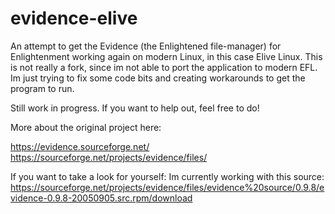 # evidence-elive
An attempt to get the Evidence (the Enlightened file-manager) for Enlightenment working again on modern Linux, in this case Elive Linux. 
This is not really a fork, since im not able to port the application to modern EFL.
Im just trying to fix some code bits and creating workarounds to get the program to run.

Still work in progress. If you want to help out, feel free to do!

More about the original project here:

https://evidence.sourceforge.net/
https://sourceforge.net/projects/evidence/files/

If you want to take a look for yourself:
Im currently working with this source: https://sourceforge.net/projects/evidence/files/evidence%20source/0.9.8/evidence-0.9.8-20050905.src.rpm/download
